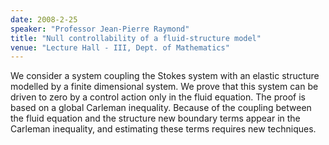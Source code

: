 ```yaml
---
date: 2008-2-25
speaker: "Professor Jean-Pierre Raymond"
title: "Null controllability of a fluid-structure model"
venue: "Lecture Hall - III, Dept. of Mathematics"
---
```

We consider a system coupling the Stokes system with an elastic
structure modelled by a finite dimensional system. We prove that this 
system can be driven to zero by a control action only in the
fluid equation. The proof is based on a global Carleman inequality. 
Because of the coupling between the fluid equation and the
structure new boundary terms appear in the Carleman inequality, and 
estimating these terms requires new techniques.
